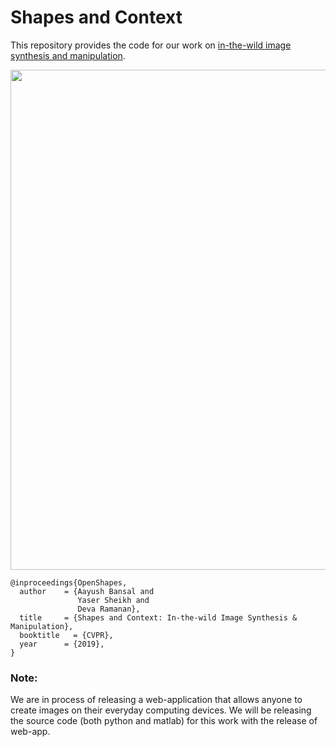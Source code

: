 # Shapes and Context

This repository provides the code for our work on [in-the-wild image synthesis and manipulation](http://www.cs.cmu.edu/~aayushb/OpenShapes/).

<img src="./teaser.png" width="800px"/>

```make
@inproceedings{OpenShapes,
  author    = {Aayush Bansal and
               Yaser Sheikh and
               Deva Ramanan},
  title     = {Shapes and Context: In-the-wild Image Synthesis & Manipulation},
  booktitle   = {CVPR},
  year      = {2019},
}
```

### Note: 

We are in process of releasing a web-application that allows anyone to create images on their everyday computing devices. We will be releasing the source code (both python and matlab) for this work with the release of web-app.

